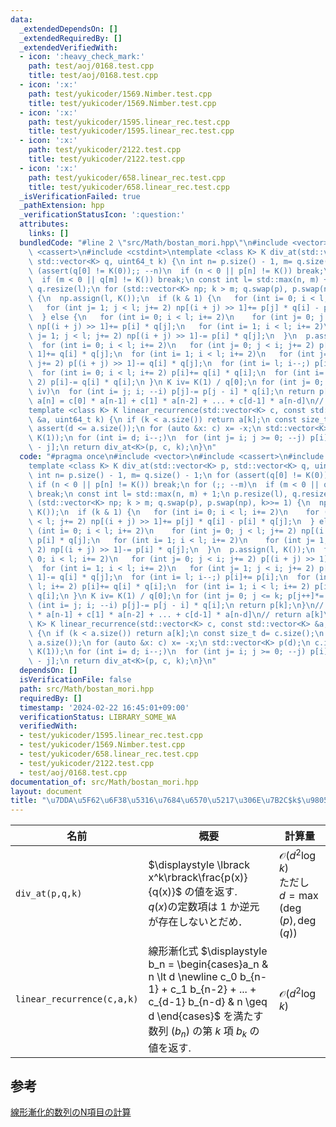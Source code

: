 ```yaml
---
data:
  _extendedDependsOn: []
  _extendedRequiredBy: []
  _extendedVerifiedWith:
  - icon: ':heavy_check_mark:'
    path: test/aoj/0168.test.cpp
    title: test/aoj/0168.test.cpp
  - icon: ':x:'
    path: test/yukicoder/1569.Nimber.test.cpp
    title: test/yukicoder/1569.Nimber.test.cpp
  - icon: ':x:'
    path: test/yukicoder/1595.linear_rec.test.cpp
    title: test/yukicoder/1595.linear_rec.test.cpp
  - icon: ':x:'
    path: test/yukicoder/2122.test.cpp
    title: test/yukicoder/2122.test.cpp
  - icon: ':x:'
    path: test/yukicoder/658.linear_rec.test.cpp
    title: test/yukicoder/658.linear_rec.test.cpp
  _isVerificationFailed: true
  _pathExtension: hpp
  _verificationStatusIcon: ':question:'
  attributes:
    links: []
  bundledCode: "#line 2 \"src/Math/bostan_mori.hpp\"\n#include <vector>\n#include\
    \ <cassert>\n#include <cstdint>\ntemplate <class K> K div_at(std::vector<K> p,\
    \ std::vector<K> q, uint64_t k) {\n int n= p.size() - 1, m= q.size() - 1;\n for\
    \ (assert(q[0] != K(0));; --n)\n  if (n < 0 || p[n] != K()) break;\n for (;; --m)\n\
    \  if (m < 0 || q[m] != K()) break;\n const int l= std::max(n, m) + 1;\n p.resize(l),\
    \ q.resize(l);\n for (std::vector<K> np; k > m; q.swap(p), p.swap(np), k>>= 1)\
    \ {\n  np.assign(l, K());\n  if (k & 1) {\n   for (int i= 0; i < l; i+= 2)\n \
    \   for (int j= 1; j < l; j+= 2) np[(i + j) >> 1]+= p[j] * q[i] - p[i] * q[j];\n\
    \  } else {\n   for (int i= 0; i < l; i+= 2)\n    for (int j= 0; j < l; j+= 2)\
    \ np[(i + j) >> 1]+= p[i] * q[j];\n   for (int i= 1; i < l; i+= 2)\n    for (int\
    \ j= 1; j < l; j+= 2) np[(i + j) >> 1]-= p[i] * q[j];\n  }\n  p.assign(l, K());\n\
    \  for (int i= 0; i < l; i+= 2)\n   for (int j= 0; j < i; j+= 2) p[(i + j) >>\
    \ 1]+= q[i] * q[j];\n  for (int i= 1; i < l; i+= 2)\n   for (int j= 1; j < i;\
    \ j+= 2) p[(i + j) >> 1]-= q[i] * q[j];\n  for (int i= l; i--;) p[i]+= p[i];\n\
    \  for (int i= 0; i < l; i+= 2) p[i]+= q[i] * q[i];\n  for (int i= 1; i < l; i+=\
    \ 2) p[i]-= q[i] * q[i];\n }\n K iv= K(1) / q[0];\n for (int j= 0; j <= k; p[j++]*=\
    \ iv)\n  for (int i= j; i; --i) p[j]-= p[j - i] * q[i];\n return p[k];\n}\n//\
    \ a[n] = c[0] * a[n-1] + c[1] * a[n-2] + ... + c[d-1] * a[n-d]\n// return a[k]\n\
    template <class K> K linear_recurrence(std::vector<K> c, const std::vector<K>\
    \ &a, uint64_t k) {\n if (k < a.size()) return a[k];\n const size_t d= c.size();\n\
    \ assert(d <= a.size());\n for (auto &x: c) x= -x;\n std::vector<K> p(d);\n c.insert(c.begin(),\
    \ K(1));\n for (int i= d; i--;)\n  for (int j= i; j >= 0; --j) p[i]+= c[j] * a[i\
    \ - j];\n return div_at<K>(p, c, k);\n}\n"
  code: "#pragma once\n#include <vector>\n#include <cassert>\n#include <cstdint>\n\
    template <class K> K div_at(std::vector<K> p, std::vector<K> q, uint64_t k) {\n\
    \ int n= p.size() - 1, m= q.size() - 1;\n for (assert(q[0] != K(0));; --n)\n \
    \ if (n < 0 || p[n] != K()) break;\n for (;; --m)\n  if (m < 0 || q[m] != K())\
    \ break;\n const int l= std::max(n, m) + 1;\n p.resize(l), q.resize(l);\n for\
    \ (std::vector<K> np; k > m; q.swap(p), p.swap(np), k>>= 1) {\n  np.assign(l,\
    \ K());\n  if (k & 1) {\n   for (int i= 0; i < l; i+= 2)\n    for (int j= 1; j\
    \ < l; j+= 2) np[(i + j) >> 1]+= p[j] * q[i] - p[i] * q[j];\n  } else {\n   for\
    \ (int i= 0; i < l; i+= 2)\n    for (int j= 0; j < l; j+= 2) np[(i + j) >> 1]+=\
    \ p[i] * q[j];\n   for (int i= 1; i < l; i+= 2)\n    for (int j= 1; j < l; j+=\
    \ 2) np[(i + j) >> 1]-= p[i] * q[j];\n  }\n  p.assign(l, K());\n  for (int i=\
    \ 0; i < l; i+= 2)\n   for (int j= 0; j < i; j+= 2) p[(i + j) >> 1]+= q[i] * q[j];\n\
    \  for (int i= 1; i < l; i+= 2)\n   for (int j= 1; j < i; j+= 2) p[(i + j) >>\
    \ 1]-= q[i] * q[j];\n  for (int i= l; i--;) p[i]+= p[i];\n  for (int i= 0; i <\
    \ l; i+= 2) p[i]+= q[i] * q[i];\n  for (int i= 1; i < l; i+= 2) p[i]-= q[i] *\
    \ q[i];\n }\n K iv= K(1) / q[0];\n for (int j= 0; j <= k; p[j++]*= iv)\n  for\
    \ (int i= j; i; --i) p[j]-= p[j - i] * q[i];\n return p[k];\n}\n// a[n] = c[0]\
    \ * a[n-1] + c[1] * a[n-2] + ... + c[d-1] * a[n-d]\n// return a[k]\ntemplate <class\
    \ K> K linear_recurrence(std::vector<K> c, const std::vector<K> &a, uint64_t k)\
    \ {\n if (k < a.size()) return a[k];\n const size_t d= c.size();\n assert(d <=\
    \ a.size());\n for (auto &x: c) x= -x;\n std::vector<K> p(d);\n c.insert(c.begin(),\
    \ K(1));\n for (int i= d; i--;)\n  for (int j= i; j >= 0; --j) p[i]+= c[j] * a[i\
    \ - j];\n return div_at<K>(p, c, k);\n}\n"
  dependsOn: []
  isVerificationFile: false
  path: src/Math/bostan_mori.hpp
  requiredBy: []
  timestamp: '2024-02-22 16:45:01+09:00'
  verificationStatus: LIBRARY_SOME_WA
  verifiedWith:
  - test/yukicoder/1595.linear_rec.test.cpp
  - test/yukicoder/1569.Nimber.test.cpp
  - test/yukicoder/658.linear_rec.test.cpp
  - test/yukicoder/2122.test.cpp
  - test/aoj/0168.test.cpp
documentation_of: src/Math/bostan_mori.hpp
layout: document
title: "\u7DDA\u5F62\u6F38\u5316\u7684\u6570\u5217\u306E\u7B2C$k$\u9805"
---
```


|名前|概要|計算量|
|---|---|---|
|`div_at(p,q,k)`| $\displaystyle \lbrack x^k\rbrack\frac{p(x)}{q(x)}$ の値を返す.<br> $q(x)$の定数項は $1$ か逆元が存在しないとだめ． | $\mathcal{O}(d^2\log k)$ <br> ただし $d = \max(\deg(p), \deg(q))$|
|`linear_recurrence(c,a,k)`| 線形漸化式 $\displaystyle b_n = \begin{cases}a_n & n \lt d \newline c_0 b_{n-1} + c_1 b_{n-2} + ... + c_{d-1} b_{n-d} & n \geq d \end{cases}$ を満たす数列 $(b_n)$ の第 $k$ 項 $b_k$ の値を返す. |$\mathcal{O}(d^2\log k)$|

## 参考
[線形漸化的数列のN項目の計算](https://qiita.com/ryuhe1/items/da5acbcce4ac1911f47a)